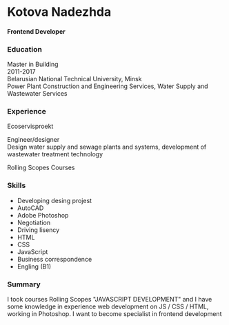 # Kotova Nadezhda
#### Frontend Developer

### Education

Master in Building  
2011-2017  
Belarusian National Technical University, Minsk  
Power Plant Construction and Engineering Services, Water Supply and Wastewater Services  

### Experience

Ecoservisproekt

Engineer/designer  
Design water supply and sewage plants and systems, development of wastewater treatment technology

Rolling Scopes Courses  

### Skills

- Developing desing projest
- AutoCAD
- Adobe Photoshop  
- Negotiation
- Driving lisency   
- HTML  
- CSS  
- JavaScript  
- Business correspondence
- Engling (B1)

### Summary

I took courses Rolling Scopes "JAVASCRIPT DEVELOPMENT" and I have some knowledge in experience web development on JS / CSS / HTML, working in Photoshop. I want to become specialist in frontend development